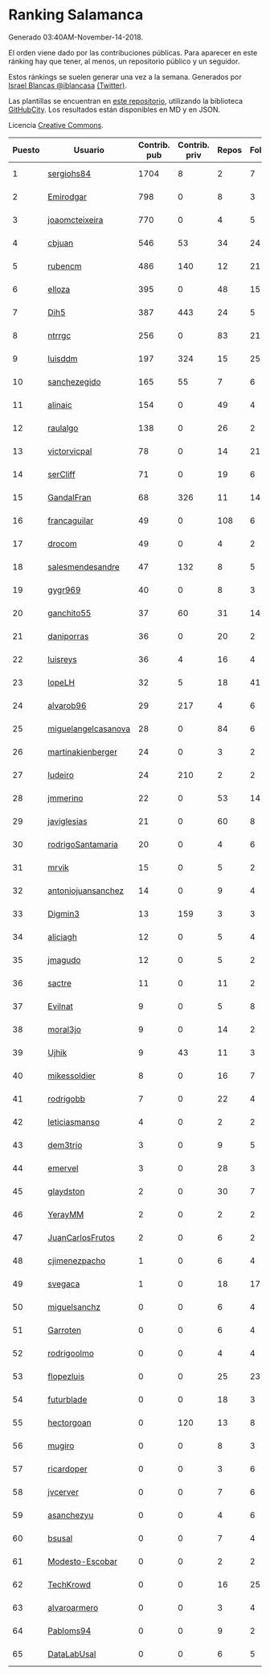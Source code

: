 # Ranking Salamanca

Generado 03:40AM-November-14-2018.

El orden viene dado por las contribuciones públicas. Para aparecer en este ránking hay que tener, al menos, un repositorio público y un seguidor.

Estos ránkings se suelen generar una vez a la semana. Generados por [Israel Blancas @iblancasa](https://github.com/iblancasa/) [(Twitter)](https://twitter.com/iblancasa).

Las plantillas se encuentran en [este repositorio](https://github.com/iblancasa/GH-Spanish-Ranking), utilizando la biblioteca [GitHubCity](https://github.com/iblancasa/GitHubCity). Los resultados están disponibles en MD y en JSON.

Licencia [Creative Commons](https://creativecommons.org/licenses/by/4.0/).

| Puesto   |  Usuario  | Contrib. pub | Contrib. priv |Repos| Followers | Desde |  Avatar  |
|----------|-----------|--------------|---------------|-----|-----------|-------|----------|
|1|[sergiohs84](https://github.com/sergiohs84)|1704|8|2|7|2015-03-28|![sergiohs84]()|
|2|[Emirodgar](https://github.com/Emirodgar)|798|0|8|3|2013-04-30|![Emirodgar]()|
|3|[joaomcteixeira](https://github.com/joaomcteixeira)|770|0|4|5|2012-11-27|![joaomcteixeira]()|
|4|[cbjuan](https://github.com/cbjuan)|546|53|34|24|2012-12-01|![cbjuan]()|
|5|[rubencm](https://github.com/rubencm)|486|140|12|21|2011-06-29|![rubencm]()|
|6|[elloza](https://github.com/elloza)|395|0|48|15|2015-02-24|![elloza]()|
|7|[Dih5](https://github.com/Dih5)|387|443|24|5|2015-04-22|![Dih5]()|
|8|[ntrrgc](https://github.com/ntrrgc)|256|0|83|21|2011-08-24|![ntrrgc]()|
|9|[luisddm](https://github.com/luisddm)|197|324|15|25|2012-12-06|![luisddm]()|
|10|[sanchezegido](https://github.com/sanchezegido)|165|55|7|6|2015-11-08|![sanchezegido]()|
|11|[alinaic](https://github.com/alinaic)|154|0|49|4|2018-03-16|![alinaic]()|
|12|[raulalgo](https://github.com/raulalgo)|138|0|26|2|2014-07-03|![raulalgo]()|
|13|[victorvicpal](https://github.com/victorvicpal)|78|0|14|21|2014-12-02|![victorvicpal]()|
|14|[serCliff](https://github.com/serCliff)|71|0|19|6|2015-07-27|![serCliff]()|
|15|[GandalFran](https://github.com/GandalFran)|68|326|11|14|2017-07-07|![GandalFran]()|
|16|[francaguilar](https://github.com/francaguilar)|49|0|108|6|2015-03-19|![francaguilar]()|
|17|[drocom](https://github.com/drocom)|49|0|4|2|2017-10-05|![drocom]()|
|18|[salesmendesandre](https://github.com/salesmendesandre)|47|132|8|5|2016-04-03|![salesmendesandre]()|
|19|[gygr969](https://github.com/gygr969)|40|0|8|3|2015-11-14|![gygr969]()|
|20|[ganchito55](https://github.com/ganchito55)|37|60|31|14|2013-06-17|![ganchito55]()|
|21|[daniporras](https://github.com/daniporras)|36|0|20|2|2012-05-12|![daniporras]()|
|22|[luisreys](https://github.com/luisreys)|36|4|16|4|2015-11-18|![luisreys]()|
|23|[lopeLH](https://github.com/lopeLH)|32|5|18|41|2014-04-29|![lopeLH]()|
|24|[alvarob96](https://github.com/alvarob96)|29|217|4|6|2018-02-23|![alvarob96]()|
|25|[miguelangelcasanova](https://github.com/miguelangelcasanova)|28|0|84|6|2011-04-02|![miguelangelcasanova]()|
|26|[martinakienberger](https://github.com/martinakienberger)|24|0|3|2|2018-01-19|![martinakienberger]()|
|27|[ludeiro](https://github.com/ludeiro)|24|210|2|2|2018-02-05|![ludeiro]()|
|28|[jmmerino](https://github.com/jmmerino)|22|0|53|14|2011-10-26|![jmmerino]()|
|29|[javiglesias](https://github.com/javiglesias)|21|0|60|8|2014-10-06|![javiglesias]()|
|30|[rodrigoSantamaria](https://github.com/rodrigoSantamaria)|20|0|4|6|2012-04-02|![rodrigoSantamaria]()|
|31|[mrvik](https://github.com/mrvik)|15|0|5|2|2016-04-23|![mrvik]()|
|32|[antoniojuansanchez](https://github.com/antoniojuansanchez)|14|0|9|4|2013-10-01|![antoniojuansanchez]()|
|33|[Digmin3](https://github.com/Digmin3)|13|159|3|3|2014-06-01|![Digmin3]()|
|34|[aliciagh](https://github.com/aliciagh)|12|0|5|4|2012-01-12|![aliciagh]()|
|35|[jmagudo](https://github.com/jmagudo)|12|0|5|2|2015-10-29|![jmagudo]()|
|36|[sactre](https://github.com/sactre)|11|0|11|2|2012-03-11|![sactre]()|
|37|[Evilnat](https://github.com/Evilnat)|9|0|5|8|2011-01-12|![Evilnat]()|
|38|[moral3jo](https://github.com/moral3jo)|9|0|14|2|2010-12-15|![moral3jo]()|
|39|[Ujhik](https://github.com/Ujhik)|9|43|11|3|2017-03-07|![Ujhik]()|
|40|[mikessoldier](https://github.com/mikessoldier)|8|0|16|7|2013-10-23|![mikessoldier]()|
|41|[rodrigobb](https://github.com/rodrigobb)|7|0|22|4|2012-04-12|![rodrigobb]()|
|42|[leticiasmanso](https://github.com/leticiasmanso)|4|0|2|2|2014-12-09|![leticiasmanso]()|
|43|[dem3trio](https://github.com/dem3trio)|3|0|9|5|2011-05-05|![dem3trio]()|
|44|[emervel](https://github.com/emervel)|3|0|28|3|2014-05-11|![emervel]()|
|45|[glaydston](https://github.com/glaydston)|2|0|30|7|2012-08-11|![glaydston]()|
|46|[YerayMM](https://github.com/YerayMM)|2|0|2|2|2015-07-27|![YerayMM]()|
|47|[JuanCarlosFrutos](https://github.com/JuanCarlosFrutos)|2|0|6|2|2017-02-23|![JuanCarlosFrutos]()|
|48|[cjimenezpacho](https://github.com/cjimenezpacho)|1|0|6|4|2012-09-26|![cjimenezpacho]()|
|49|[svegaca](https://github.com/svegaca)|1|0|18|17|2010-02-03|![svegaca]()|
|50|[miguelsanchz](https://github.com/miguelsanchz)|0|0|6|4|2012-07-10|![miguelsanchz]()|
|51|[Garroten](https://github.com/Garroten)|0|0|6|4|2008-05-04|![Garroten]()|
|52|[rodrigoolmo](https://github.com/rodrigoolmo)|0|0|4|4|2011-04-09|![rodrigoolmo]()|
|53|[flopezluis](https://github.com/flopezluis)|0|0|25|23|2010-11-01|![flopezluis]()|
|54|[futurblade](https://github.com/futurblade)|0|0|18|3|2012-10-03|![futurblade]()|
|55|[hectorgoan](https://github.com/hectorgoan)|0|120|13|8|2013-08-12|![hectorgoan]()|
|56|[mugiro](https://github.com/mugiro)|0|0|8|3|2013-09-18|![mugiro]()|
|57|[ricardoper](https://github.com/ricardoper)|0|0|3|6|2013-08-04|![ricardoper]()|
|58|[jvcerver](https://github.com/jvcerver)|0|0|7|6|2013-10-22|![jvcerver]()|
|59|[asanchezyu](https://github.com/asanchezyu)|0|0|4|6|2014-05-13|![asanchezyu]()|
|60|[bsusal](https://github.com/bsusal)|0|0|7|4|2014-02-26|![bsusal]()|
|61|[Modesto-Escobar](https://github.com/Modesto-Escobar)|0|0|2|2|2014-09-21|![Modesto-Escobar]()|
|62|[TechKrowd](https://github.com/TechKrowd)|0|0|16|25|2015-10-10|![TechKrowd]()|
|63|[alvaroarmero](https://github.com/alvaroarmero)|0|0|3|4|2016-01-22|![alvaroarmero]()|
|64|[Pabloms94](https://github.com/Pabloms94)|0|0|9|2|2016-02-11|![Pabloms94]()|
|65|[DataLabUsal](https://github.com/DataLabUsal)|0|0|6|5|2016-05-18|![DataLabUsal]()|
